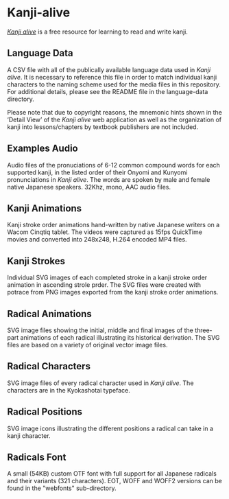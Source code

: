 Kanji-alive
===========

[_Kanji alive_][1] is a free resource for learning to read and write kanji.

Language Data
---- 
A CSV file with all of the publically available language data used in _Kanji alive_. It is necessary to reference this file in order to match individual kanji characters to the naming scheme used for the media files in this repository. For additional details, please see the README file in the language-data directory.

Please note that due to copyright reasons, the mnemonic hints shown in the ‘Detail View’ of the _Kanji alive_ web application as well as the organization of kanji into lessons/chapters by textbook publishers are not included.

Examples Audio
---- 
Audio files of the pronuciations of 6-12 common compound words for each supported kanji, in the listed order of their Onyomi and Kunyomi pronunciations in _Kanji alive_. The words are spoken by male and female native Japanese speakers. 32Khz, mono, AAC audio files.

Kanji Animations
---- 
Kanji stroke order animations hand-written by native Japanese writers on a Wacom Cinqtiq tablet. The videos were captured as 15fps QuickTime movies and converted into 248x248, H.264 encoded MP4 files.  

Kanji Strokes
---- 
Individual SVG images of each completed stroke in a kanji stroke order animation in ascending strole prder. The SVG files were created with potrace from PNG images exported from the kanji stroke order animations.

Radical Animations
---- 
SVG image files showing the initial, middle and final images of the three-part animations of each radical illustrating its historical derivation. The SVG files are based on a variety of original vector image files.  

Radical Characters
---- 
SVG image files of every radical character used in _Kanji alive_. The characters are in the Kyokashotai typeface. 

Radical Positions
---- 
SVG image icons illustrating the different positions a radical can take in a kanji character.

Radicals Font
---- 
A small (54KB) custom OTF font with full support for all Japanese radicals and their variants (321 characters). EOT, WOFF and WOFF2 versions can be found in the "webfonts" sub-directory.

[1]:	http://kanjialive.com